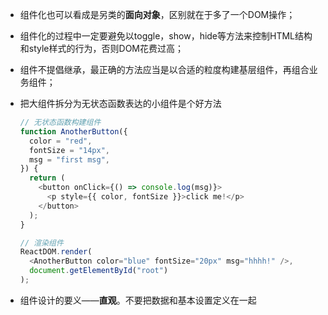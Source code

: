 - 组件化也可以看成是另类的**面向对象**，区别就在于多了一个DOM操作；

- 组件化的过程中一定要避免以toggle，show，hide等方法来控制HTML结构和style样式的行为，否则DOM花费过高；

- 组件不提倡继承，最正确的方法应当是以合适的粒度构建基层组件，再组合业务组件；

- 把大组件拆分为无状态函数表达的小组件是个好方法

  ```js
  // 无状态函数构建组件
  function AnotherButton({
    color = "red",
    fontSize = "14px",
    msg = "first msg",
  }) {
    return (
      <button onClick={() => console.log(msg)}>
        <p style={{ color, fontSize }}>click me!</p>
      </button>
    );
  }
  
  // 渲染组件
  ReactDOM.render(
    <AnotherButton color="blue" fontSize="20px" msg="hhhh!" />,
    document.getElementById("root")
  );
  ```

- 组件设计的要义——**直观**。不要把数据和基本设置定义在一起